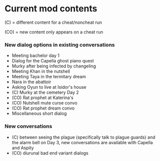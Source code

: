 # Current mod contents

(C) = different content for a cheat/noncheat run

(CO) = new content only appears on a cheat run

### New dialog options in existing conversations
- Meeting bachelor day 1
- Dialog for the Capella ghost piano quest
- Murky after being infected by changeling
- Meeting Khan in the nutshell
- Meeting Taya in the termitary dream
- Nara in the abattoir
- Asking Oyun to live at Isidor's house
- (C) Murky at the cemetery Day 2
- (CO) Rat prophet at Katerina's
- (CO) Nutshell mute curse convo
- (CO) Rat prophet dream convo
- Miscellaneous short dialog

### New conversations
- (C) between seeing the plague (specifically talk to plague guards) and the alarm bell on Day 3, new conversations are available with Capella and Aspity
- (CO) diurunal bad end variant dialogs
